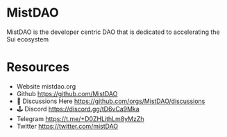 # MistDAO
MistDAO is the developer centric DAO that is dedicated to accelerating the Sui ecosystem

 
 # Resources
- Website mistdao.org 
- Github  https://github.com/MistDAO
- 💬 Discussions Here https://github.com/orgs/MistDAO/discussions 
- 🕹️ Discord https://discord.gg/tD6vCa9Mka 
- Telegram https://t.me/+D0ZHLithLm8yMzZh 
- Twitter https://twitter.com/mistDAO
